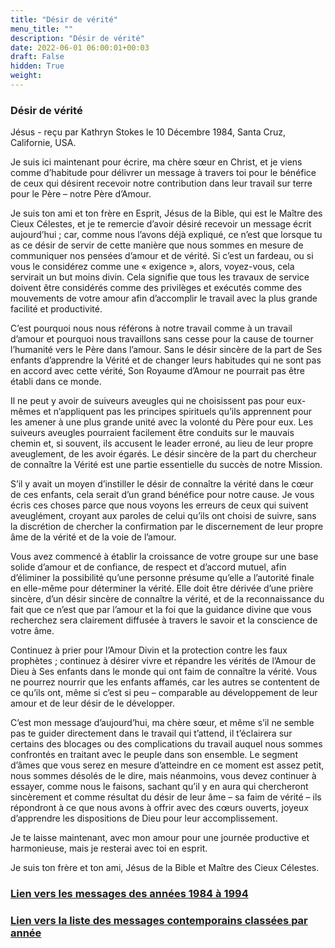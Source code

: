 ```yaml
---
title: "Désir de vérité"
menu_title: ""
description: "Désir de vérité"
date: 2022-06-01 06:00:01+00:03
draft: False
hidden: True
weight:
---
```

### Désir de vérité

Jésus - reçu par Kathryn Stokes le 10 Décembre 1984, Santa Cruz, Californie, USA.

Je suis ici maintenant pour écrire, ma chère sœur en Christ, et je viens comme d’habitude pour délivrer un message à travers toi pour le bénéfice de ceux qui désirent recevoir notre contribution dans leur travail sur terre pour le Père – notre Père d’Amour.

Je suis ton ami et ton frère en Esprit, Jésus de la Bible, qui est le Maître des Cieux Célestes, et je te remercie d’avoir désiré recevoir un message écrit aujourd’hui ; car, comme nous l’avons déjà expliqué, ce n’est que lorsque tu as ce désir de servir de cette manière que nous sommes en mesure de communiquer nos pensées d’amour et de vérité. Si c’est un fardeau, ou si vous le considérez comme une « exigence », alors, voyez-vous, cela servirait un but moins divin. Cela signifie que tous les travaux de service doivent être considérés comme des privilèges et exécutés comme des mouvements de votre amour afin d’accomplir le travail avec la plus grande facilité et productivité.

C’est pourquoi nous nous référons à notre travail comme à un travail d’amour et pourquoi nous travaillons sans cesse pour la cause de tourner l’humanité vers le Père dans l’amour. Sans le désir sincère de la part de Ses enfants d’apprendre la Vérité et de changer leurs habitudes qui ne sont pas en accord avec cette vérité, Son Royaume d’Amour ne pourrait pas être établi dans ce monde.

Il ne peut y avoir de suiveurs aveugles qui ne choisissent pas pour eux-mêmes et n’appliquent pas les principes spirituels qu’ils apprennent pour les amener à une plus grande unité avec la volonté du Père pour eux. Les suiveurs aveugles pourraient facilement être conduits sur le mauvais chemin et, si souvent, ils accusent le leader erroné, au lieu de leur propre aveuglement, de les avoir égarés. Le désir sincère de la part du chercheur de connaître la Vérité est une partie essentielle du succès de notre Mission.

S’il y avait un moyen d’instiller le désir de connaître la vérité dans le cœur de ces enfants, cela serait d’un grand bénéfice pour notre cause. Je vous écris ces choses parce que nous voyons les erreurs de ceux qui suivent aveuglément, croyant aux paroles de celui qu’ils ont choisi de suivre, sans la discrétion de chercher la confirmation par le discernement de leur propre âme de la vérité et de la voie de l’amour.

Vous avez commencé à établir la croissance de votre groupe sur une base solide d’amour et de confiance, de respect et d’accord mutuel, afin d’éliminer la possibilité qu’une personne présume qu’elle a l’autorité finale en elle-même pour déterminer la vérité. Elle doit être dérivée d’une prière sincère, d’un désir sincère de connaître la vérité, et de la reconnaissance du fait que ce n’est que par l’amour et la foi que la guidance divine que vous recherchez sera clairement diffusée à travers le savoir et la conscience de votre âme.

Continuez à prier pour l’Amour Divin et la protection contre les faux prophètes ; continuez à désirer vivre et répandre les vérités de l’Amour de Dieu à Ses enfants dans le monde qui ont faim de connaître la vérité. Vous ne pourrez nourrir que les enfants affamés, car les autres se contentent de ce qu’ils ont, même si c’est si peu – comparable au développement de leur amour et de leur désir de le développer.

C’est mon message d’aujourd’hui, ma chère sœur, et même s’il ne semble pas te guider directement dans le travail qui t’attend, il t’éclairera sur certains des blocages ou des complications du travail auquel nous sommes confrontés en traitant avec le peuple dans son ensemble. Le segment d’âmes que vous serez en mesure d’atteindre en ce moment est assez petit, nous sommes désolés de le dire, mais néanmoins, vous devez continuer à essayer, comme nous le faisons, sachant qu’il y en aura qui chercheront sincèrement et comme résultat du désir de leur âme – sa faim de vérité – ils répondront à ce que nous avons à offrir avec des cœurs ouverts, joyeux d’apprendre les dispositions de Dieu pour leur accomplissement.

Je te laisse maintenant, avec mon amour pour une journée productive et harmonieuse, mais je resterai avec toi en esprit.

Je suis ton frère et ton ami, Jésus de la Bible et Maître des Cieux Célestes.




### [**Lien vers les messages des années 1984 à 1994**](/fr-contemporary-messages/fr-contemporary-messages-by-date-order/fr-contemporary-messages-1984-1994/)

### [**Lien vers la liste des messages contemporains classées par année**](/fr-contemporary-messages/fr-contemporary-messages-by-date-order/)